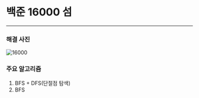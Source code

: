 # 백준 16000 섬

---

### 해결 사진
![16000](https://user-images.githubusercontent.com/69099083/90982622-43507e00-e5a3-11ea-9ce5-5f314d02b14f.png)

### 주요 알고리즘
1. BFS + DFS(단절점 탐색)
2. BFS